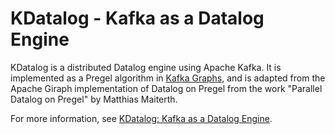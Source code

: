 # KDatalog - Kafka as a Datalog Engine

KDatalog is a distributed Datalog engine using Apache Kafka.  It is implemented as a Pregel algorithm in [Kafka Graphs](https://github.com/rayokota/kafka-graphs), and is adapted from the Apache Giraph implementation of Datalog on Pregel from the work "Parallel Datalog on Pregel" by Matthias Maiterth.  

For more information, see [KDatalog: Kafka as a Datalog Engine]( https://yokota.blog/2018/10/23/kdatalog-kafka-as-a-datalog-engine/).

